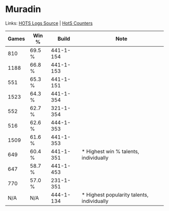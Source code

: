 # Muradin

Links: [HOTS Logs Source](https://www.hotslogs.com/Sitewide/HeroDetails?Hero=Muradin) | [HotS Counters](http://hotscounters.com/#/hero/Muradin)

Games  | Win %  | Build     | Note
-----  | -----  | -----     | ----
810    | 69.5 % | 441-1-154 | 
1188   | 66.8 % | 441-1-153 | 
551    | 65.3 % | 441-1-151 | 
1523   | 64.3 % | 441-1-354 | 
552    | 62.7 % | 321-1-354 | 
516    | 62.6 % | 444-1-353 | 
1509   | 61.6 % | 441-1-353 | 
649    | 60.4 % | 441-1-351 | * Highest win % talents, individually
647    | 58.7 % | 441-1-453 | 
770    | 57.0 % | 231-1-351 | 
N/A    | N/A    | 444-1-134 | * Highest popularity talents, individually
